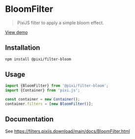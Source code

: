 # BloomFilter

> PixiJS filter to apply a simple bloom effect.

[View demo](https://filters.pixijs.download/main/demo/index.html?enabled=BloomFilter)

## Installation

```bash
npm install @pixi/filter-bloom
```

## Usage

```js
import {BloomFilter} from '@pixi/filter-bloom';
import {Container} from 'pixi.js';

const container = new Container();
container.filters = [new BloomFilter()];
```

## Documentation

See https://filters.pixijs.download/main/docs/BloomFilter.html